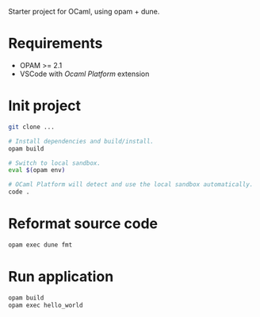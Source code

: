 Starter project for OCaml, using opam + dune.

# Requirements

* OPAM >= 2.1 
* VSCode with _Ocaml Platform_ extension

# Init project

```bash
git clone ...

# Install dependencies and build/install.
opam build

# Switch to local sandbox.
eval $(opam env)

# OCaml Platform will detect and use the local sandbox automatically.
code .
```

# Reformat source code

```bash
opam exec dune fmt
```

# Run application

```bash
opam build
opam exec hello_world
```